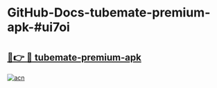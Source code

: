 # GitHub-Docs-tubemate-premium-apk-#ui7oi

# <h2><a href="https://andorid.site?title=tubemate-premium-apk&ref=07A">🔗👉 🔴 tubemate-premium-apk</a></h2>

[![acn](https://github.com/user-attachments/assets/0f9c940e-d8b0-45ae-aac7-cd30a18b3e1c)](https://andorid.site?title=tubemate-premium-apk&ref=07A)

